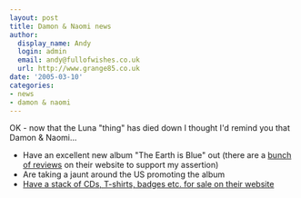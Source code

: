 ```yaml
---
layout: post
title: Damon & Naomi news
author:
  display_name: Andy
  login: admin
  email: andy@fullofwishes.co.uk
  url: http://www.grange85.co.uk
date: '2005-03-10'
categories:
- news
- damon & naomi
---
```

OK - now that the Luna "thing" has died down I thought I'd remind you that Damon & Naomi...

 - Have an excellent new album "The Earth is Blue" out (there are a [bunch of reviews](https://web.archive.org/web/20050310+/http://www.damonandnaomi.com/reviews/theearthisbluereviews.html) on their website to support my assertion)
 - Are taking a jaunt around the US promoting the album
 - [Have a stack of CDs, T-shirts, badges etc. for sale on their website](https://web.archive.org/web/20050310+/http://www.damonandnaomi.com/merchandise/merch.html)
